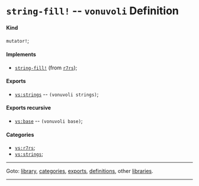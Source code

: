 

<a id='definition__vonuvoli__string-fill_21'></a>

# `string-fill!` -- `vonuvoli` Definition


<a id='definition__vonuvoli__string-fill_21__kind'></a>

#### Kind

`mutator!`;


<a id='definition__vonuvoli__string-fill_21__implements'></a>

#### Implements

 * [`string-fill!`](../../r7rs/definitions/string-fill_21.md#definition__r7rs__string-fill_21) (from [`r7rs`](../../r7rs/_index.md#library__r7rs));


<a id='definition__vonuvoli__string-fill_21__exports'></a>

#### Exports

 * [`vs:strings`](../../vonuvoli/exports/vs_3a_strings.md#export__vonuvoli__vs_3a_strings) -- `(vonuvoli strings)`;


<a id='definition__vonuvoli__string-fill_21__exports-recursive'></a>

#### Exports recursive

 * [`vs:base`](../../vonuvoli/exports/vs_3a_base.md#export__vonuvoli__vs_3a_base) -- `(vonuvoli base)`;


<a id='definition__vonuvoli__string-fill_21__categories'></a>

#### Categories

 * [`vs:r7rs`](../../vonuvoli/categories/vs_3a_r7rs.md#category__vonuvoli__vs_3a_r7rs);
 * [`vs:strings`](../../vonuvoli/categories/vs_3a_strings.md#category__vonuvoli__vs_3a_strings);

----

Goto: [library](../../vonuvoli/_index.md#library__vonuvoli), [categories](../../vonuvoli/categories/_index.md#toc__vonuvoli__categories), [exports](../../vonuvoli/exports/_index.md#toc__vonuvoli__exports), [definitions](../../vonuvoli/definitions/_index.md#toc__vonuvoli__definitions), other [libraries](../../_libraries.md#toc__libraries).

----

